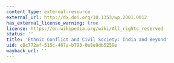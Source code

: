 ```yaml
---
content_type: external-resource
external_url: http://dx.doi.org/10.1353/wp.2001.0012
has_external_license_warning: true
license: https://en.wikipedia.org/wiki/All_rights_reserved
status: ''
title: 'Ethnic Conflict and Civil Society: India and Beyond'
uid: c8c772af-515c-467a-b793-0e8e9db5259e
wayback_url: ''
---
```

